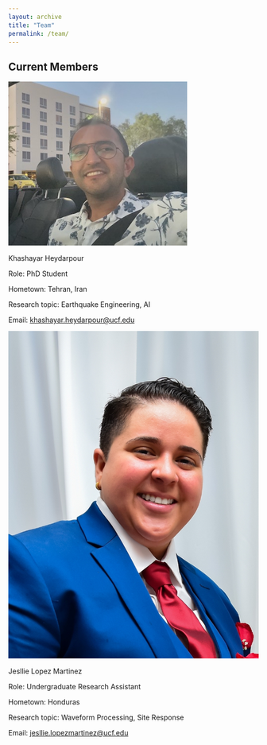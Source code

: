 ```yaml
---
layout: archive
title: "Team"
permalink: /team/
---
```

## Current Members

![Khashayar Heydarpour](/images/team/KH.jpeg )

Khashayar Heydarpour

Role: PhD Student

Hometown: Tehran, Iran

Research topic: Earthquake Engineering, AI

Email: khashayar.heydarpour@ucf.edu 

![Jesllie Lopez Martinez](/images/team/JLM.jpg )

Jesllie Lopez Martinez

Role: Undergraduate Research Assistant

Hometown: Honduras

Research topic: Waveform Processing, Site Response

Email: jesllie.lopezmartinez@ucf.edu
